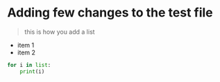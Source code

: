 # Adding few changes to the test file
> this is how you add a list
- item 1
- item 2

```python
for i in list:
    print(i)
```    

